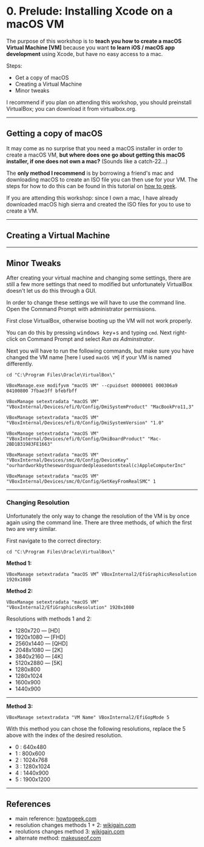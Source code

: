 # **0. Prelude: Installing Xcode on a macOS VM**

The purpose of this workshop is to **teach you how to create a macOS Virtual Machine [VM]** because you want **to learn iOS / macOS app development** using Xcode, but have no easy access to a mac.

Steps:

- Get a copy of macOS
- Creating a Virtual Machine
- Minor tweaks

I recommend if you plan on attending this workshop, you should preinstall VirtualBox; you can download it from virtualbox.org.

---

## Getting a copy of macOS

It may come as no surprise that you need a macOS installer in order to create a macOS VM, **but where does one go about getting this macOS installer, if one does not own a mac?** (Sounds like a catch-22...)

The **only method I recommend** is by borrowing a friend's mac and downloading macOS to create an ISO file you can then use for your VM. The steps for how to do this can be found in this tutorial on [how to geek](https://www.howtogeek.com/289594/how-to-install-macos-sierra-in-virtualbox-on-windows-10/).

If you are attending this workshop: since I own a mac, I have already downloaded macOS high sierra and created the ISO files for you to use to create a VM.

---

## Creating a Virtual Machine

---

## Minor Tweaks

After creating your virtual machine and changing some settings, there are still a few more settings that need to modified but unfortunately VirtualBox doesn't let us do this through a GUI.

In order to change these settings we will have to use the command line. Open the Command Prompt with administrator permissions.

First close VirtualBox, otherwise booting up the VM will not work properly.

You can do this by pressing <kbd>windows key</kbd>+<kbd>s</kbd> and typing `cmd`. Next right-click on Command Prompt and select _Run as Adminstrator_.

Next you will have to run the following commands, but make sure you have changed the VM name [here I used `macOS VM`] if your VM is named differently.

    cd "C:\Program Files\Oracle\VirtualBox\"

    VBoxManage.exe modifyvm "macOS VM" --cpuidset 00000001 000306a9 04100800 7fbae3ff bfebfbff

    VBoxManage setextradata "macOS VM" "VBoxInternal/Devices/efi/0/Config/DmiSystemProduct" "MacBookPro11,3"

    VBoxManage setextradata "macOS VM" "VBoxInternal/Devices/efi/0/Config/DmiSystemVersion" "1.0"

    VBoxManage setextradata "macOS VM" "VBoxInternal/Devices/efi/0/Config/DmiBoardProduct" "Mac-2BD1B31983FE1663"

    VBoxManage setextradata "macOS VM" "VBoxInternal/Devices/smc/0/Config/DeviceKey" "ourhardworkbythesewordsguardedpleasedontsteal(c)AppleComputerInc"

    VBoxManage setextradata "macOS VM" "VBoxInternal/Devices/smc/0/Config/GetKeyFromRealSMC" 1

---

### Changing Resolution

Unfortunately the only way to change the resolution of the VM is by once again using the command line. There are three methods, of which the first two are very similar.

First navigate to the correct directory:

    cd "C:\Program Files\Oracle\VirtualBox\"

**Method 1:**

    VBoxManage setextradata “macOS VM” VBoxInternal2/EfiGraphicsResolution 1920x1080

**Method 2:**

    VBoxManage setextradata "macOS VM" "VBoxInternal2/EfiGraphicsResolution" 1920x1080

Resolutions with methods 1 and 2:

- 1280x720 — [HD]
- 1920x1080 — [FHD]
- 2560x1440 — [QHD]
- 2048x1080 — [2K]
- 3840x2160 — [4K]
- 5120x2880 — [5K]
- 1280x800
- 1280x1024
- 1600x900
- 1440x900

---

**Method 3:**

    VBoxManage setextradata "VM Name" VBoxInternal2/EfiGopMode 5

With this method you can chose the following resolutions, replace the 5 above with the index of the desired resolution.

- 0 : 640x480
- 1 : 800x600
- 2 : 1024x768
- 3 : 1280x1024
- 4 : 1440x900
- 5 : 1900x1200

---

## References

- main reference: [howtogeek.com](https://www.howtogeek.com/289594/how-to-install-macos-sierra-in-virtualbox-on-windows-10/)
- resolution changes methods 1 + 2: [wikigain.com](http://www.wikigain.com/fix-virtualbox-macos-high-sierra-screen-resolution-1920x1080-4k-5k/)
- reolutions changes method 3: [wikigain.com](http://www.wikigain.com/fix-macos-high-sierra-screen-resolution-virtualbox/)
- alternate method: [makeuseof.com](https://www.makeuseof.com/tag/macos-windows-10-virtual-machine/)